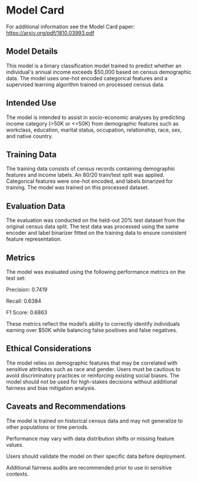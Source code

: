 # Model Card

For additional information see the Model Card paper: https://arxiv.org/pdf/1810.03993.pdf

## Model Details

This model is a binary classification model trained to predict whether an individual's annual income exceeds $50,000 based on census demographic data. The model uses one-hot encoded categorical features and a supervised learning algorithm trained on processed census data.

## Intended Use

The model is intended to assist in socio-economic analyses by predicting income category (>50K or <=50K) from demographic features such as workclass, education, marital status, occupation, relationship, race, sex, and native country.

## Training Data

The training data consists of census records containing demographic features and income labels. An 80/20 train/test split was applied. Categorical features were one-hot encoded, and labels binarized for training. The model was trained on this processed dataset.

## Evaluation Data

The evaluation was conducted on the held-out 20% test dataset from the original census data split. The test data was processed using the same encoder and label binarizer fitted on the training data to ensure consistent feature representation.

## Metrics
The model was evaluated using the following performance metrics on the test set:

Precision: 0.7419

Recall: 0.6384

F1 Score: 0.6863

These metrics reflect the model’s ability to correctly identify individuals earning over $50K while balancing false positives and false negatives.

## Ethical Considerations

The model relies on demographic features that may be correlated with sensitive attributes such as race and gender. Users must be cautious to avoid discriminatory practices or reinforcing existing social biases. The model should not be used for high-stakes decisions without additional fairness and bias mitigation analysis.

## Caveats and Recommendations
The model is trained on historical census data and may not generalize to other populations or time periods.

Performance may vary with data distribution shifts or missing feature values.

Users should validate the model on their specific data before deployment.

Additional fairness audits are recommended prior to use in sensitive contexts.

